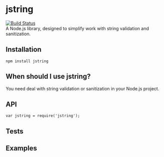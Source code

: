 # jstring
[![Build Status](https://travis-ci.org/imatveev/jstring.svg?branch=master)](https://travis-ci.org/imatveev/jstring)<br />
A Node.js library, designed to simplify work with string validation and sanitization.
## Installation
    npm install jstring
## When should I use jstring?
You need deal with string validation or sanitization in your Node.js project.
## API
    var jstring = require('jstring');
## Tests

## Examples